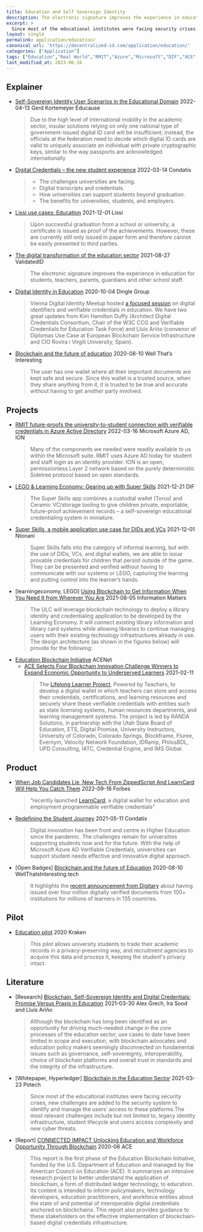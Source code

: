 ```yaml
---
title: Education and Self Sovereign Identity
description: The electronic signature improves the experience in education for students, teachers, parents, guardians and other school staff.
excerpt: >
  Since most of the educational institutes were facing security crises, new challenges are added to the security system to identify and manage the users’ access to these platforms.The most relevant challenges include but not limited to, legacy identity infrastructure, student lifecycle and users access complexity and new cyber threats.
layout: single
permalink: application/education/
canonical_url: 'https://decentralized-id.com/application/education/'
categories: ["Application"]
tags: ["Education","Real World","RMIT","Azure","Microsoft","DIF","ACE","Fluree","Evernym","Velocity Network","IDRamp","Digitary","Open Badges"]
last_modified_at: 2023-06-16
---
```


## Explainer

* [Self-Sovereign Identity User Scenarios in the Educational Domain](https://er.educause.edu/articles/2022/4/self-sovereign-identity-user-scenarios-in-the-educational-domain) 2022-04-13 Gerd Kortemeyer Educause
  > Due to the high level of international mobility in the academic sector, insular solutions relying on only one national type of government-issued digital ID card will be insufficient; instead, the officials at the federation need to decide which digital ID cards are valid to uniquely associate an individual with private cryptographic keys, similar to the way passports are acknowledged internationally
* [Digital Credentials – the new student experience](https://condatis.com/webinars/webinar/digital-credentials/) 2022-03-14 Condatis
  > - The challenges universities are facing.
  > - Digital transcripts and credentials.
  > - How universities can support students beyond graduation.
  > - The benefits for universities, students, and employers.
* [Lissi use cases: Education](https://lissi-id.medium.com/lissi-use-cases-education-c39908690300) 2021-12-01 Lissi
  > Upon successful graduation from a school or university, a certificate is issued as proof of the achievements. However, these are currently still only issued in paper form and therefore cannot be easily presented to third parties.
* [The digital transformation of the education sector](https://www.validatedid.com/post-en/the-digital-transformation-of-the-education-sector) 2021-08-27 ValidatedID
  > The electronic signature improves the experience in education for students, teachers, parents, guardians and other school staff.
* [Digital Identity in Education](https://www.thedinglegroup.com/blog/2020/10/4/digital-identity-in-education) 2020-10-04 Dingle Group
  > Vienna Digital Identity Meetup hosted [a focused session](https://vimeo.com/464715275) on digital identifiers and verifiable credentials in education.  We have two great updates from Kim Hamilton Duffy (Architect Digital Credentials Consortium, Chair of the W3C CCG and Verifiable Credentials for Education Task Force) and Lluis Arińo (convenor of Diplomas Use Case at European Blockchain Service Infrastructure and CIO Rovira i Virgili University, Spain).
* [Blockchain and the future of education](https://wellthatsinteresting.tech/blockchain-and-the-future-of-education/) 2020-08-10 Well That’s Interesting
  > The user has one wallet where all their important documents are kept safe and secure. Since this wallet is a trusted source, when they share anything from it, it is trusted to be true and accurate without having to get another party involved.

## Projects

* [RMIT future-proofs the university-to-student connection with verifiable credentials in Azure Active Directory](https://customers.microsoft.com/en-au/story/1481006006183422060-rmit-university-higher-education-azure-active-directory)	2022-03-16 Microsoft Azure AD, ION
  > Many of the components we needed were readily available to us within the Microsoft suite. RMIT uses Azure AD today for student and staff login as an identity provider. ION is an open, permissionless Layer 2 network based on the purely deterministic Sidetree protocol based on open standards. 
* [LEGO & Learning Economy: Gearing up with Super Skills](https://blog.identity.foundation/lego-super-skills/) 2021-12-21 DIF
  > The Super Skills app combines a custodial wallet (Torus) and Ceramic VC/storage tooling to give children private, exportable, future-proof achievement records – a self-sovereign educational credentialing system in miniature.
* [Super Skills, a mobile application use case for DIDs and VCs](https://medium.com/@ntonani/super-skills-a-mobile-application-use-case-for-dids-and-vcs-d174467ccf46) 2021-12-01 Ntonani
  > Super Skills falls into the category of informal learning, but with the use of DIDs, VCs, and digital wallets, we are able to issue provable credentials for children that persist outside of the game. They can be presented and verified without having to communicate with our systems or LEGO, capturing the learning and putting control into the learner’s hands.
* [learningeconomy, LEGO] [Using Blockchain to Get Information When You Need It from Wherever You Are](http://informationmatters.org/2021/08/using-blockchain-to-get-information-when-you-need-it-from-wherever-you-are/) 2021-08-05 Information Matters
  > The ULC will leverage blockchain technology to deploy a library identity and credentialing application to be developed by the Learning Economy. It will connect existing library information and library card systems while allowing libraries to continue managing users with their existing technology infrastructures already in use. The design architecture (as shown in the figures below) will provide for the following:
* [Education Blockchain Initiative](https://www.acenet.edu/Research-Insights/Pages/Education-Blockchain-Initiative.aspx) ACENet
  * [ACE Selects Four Blockchain Innovation Challenge Winners to Expand Economic Opportunity to Underserved Learners](https://www.acenet.edu/News-Room/Pages/Four-Blockchain-Innovation-Challenge-Economic-Opportunity-Underserved-Learners.aspx) 2021-02-11
    > The [Lifelong Learner Project](https://www.lifelonglearnerproject.org/), Powered by Teachers, to develop a digital wallet in which teachers can store and access their credentials, certifications, and learning resources and securely share these verifiable credentials with entities such as state licensing systems, human resources departments, and learning management systems. The project is led by RANDA Solutions, in partnership with the Utah State Board of Education, ETS, Digital Promise, University Instructors, University of Colorado, Colorado Springs, Blockframe, Fluree, Evernym, Velocity Network Foundation, IDRamp, PhilosBDL, UPD Consulting, IATC, Credential Engine, and IMS Global.

## Product 

* [When Job Candidates Lie, New Tech From ZippedScript And LearnCard Will Help You Catch Them](https://www.forbes.com/sites/zengernews/2022/09/16/when-job-candidates-lie-new-tech-from-zippedscript-and-learncard-will-help-you-catch-them/?sh=731b54b63ed4) 2022-09-16 Forbes 
  > “recently launched [LearnCard](http://www.learncard.com/), a digital wallet for education and employment programmable verifiable credentials”
* [Redefining the Student Journey](https://www.youtube.com/watch?v=enqQ0FyLaBc) 2021-05-11 Condatis
  > Digital innovation has been front and centre in Higher Education since the pandemic. The challenges remain for universities supporting students now and for the future. With the help of Microsoft Azure AD Verifiable Credentials, universities can support student needs effective and innovative digital approach.
* [Open Badges] [Blockchain and the future of Education](https://wellthatsinteresting.tech/blockchain-and-the-future-of-education/) 2020-08-10 WellThatsInteresting.tech
  > It highlights the [recent announcement from Digitary](https://www.digitary.net/myequals-1-million/) about having issued over four million digitally verified documents from 100+ institutions for millions of learners in 135 countries.

## Pilot

* [Education pilot](https://www.krakenh2020.eu/pilots/education) 2020 Kraken
  > This pilot allows university students to trade their academic records in a privacy-preserving way, and recruitment agencies to acquire this data and process it, keeping the student's privacy intact.

## Literature

* [Research] [Blockchain, Self-Sovereign Identity and Digital Credentials: Promise Versus Praxis in Education](https://www.frontiersin.org/articles/10.3389/fbloc.2021.616779/full) 2021-03-30 Alex Grech, Ira Sood and Lluís Ariño
  > Although the blockchain has long been identified as an opportunity for driving much-needed change in the core processes of the education sector, use cases to date have been limited in scope and execution, with blockchain advocates and education policy makers seemingly disconnected on fundamental issues such as governance, self-sovereignty, interoperability, choice of blockchain platforms and overall trust in standards and the integrity of the infrastructure.
* [Whitepaper, Hyperledger] [Blockchain in the Education Sector](https://potech.global/web/images/Potech%20Labs%20White%20Paper_Blockchain%20in%20the%20Education%20Sector.pdf) 2021-03-23 Potech 
  > Since most of the educational institutes were facing security crises, new challenges are added to the security system to identify and manage the users’ access to these platforms.The most relevant challenges include but not limited to, legacy identity infrastructure, student lifecycle and users access complexity and new cyber threats.
* [Report] [CONNECTED IMPACT Unlocking Education and Workforce Opportunity Through Blockchain](https://www.acenet.edu/Documents/ACE-Education-Blockchain-Initiative-Connected-Impact-June2020.pdf?fbclid=IwAR22cl_g-DzoZOEBStwKhrsuQpqqA66ZyZhKdd_4NmER2GyDMXbatuUsUuw) 2020-06 ACE
  > This report is the first phase of the Education Blockchain Initiative, funded by the U.S. Department of Education and managed by the American Council on Education (ACE). It summarizes an intensive research project to better understand the application of blockchain, a form of distributed ledger technology, to education. Its content is intended to inform policymakers, technology developers, education practitioners, and workforce entities about the state of and potential of interoperable digital credentials anchored on blockchains. This report also provides guidance to these stakeholders on the effective implementation of blockchain-based digital credentials infrastructure.
